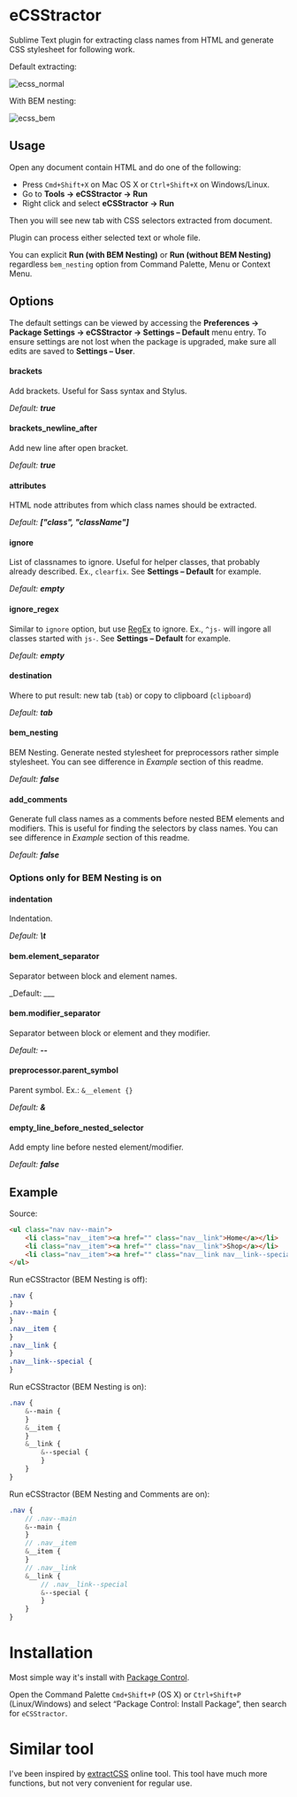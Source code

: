# eCSStractor

Sublime Text plugin for extracting class names from HTML and generate CSS stylesheet for following work.

Default extracting:

![ecss_normal](https://cloud.githubusercontent.com/assets/654597/5896783/5ac44e42-a54c-11e4-8981-75456ac98f0b.gif)

With BEM nesting:

![ecss_bem](https://cloud.githubusercontent.com/assets/654597/5896785/60708c5c-a54c-11e4-963f-9e00ede168c3.gif)

## Usage

Open any document contain HTML and do one of the following:

* Press `Cmd+Shift+X` on Mac OS X or `Ctrl+Shift+X` on Windows/Linux.
* Go to **Tools → eCSStractor → Run**
* Right click and select **eCSStractor → Run**

Then you will see new tab with CSS selectors extracted from document.

Plugin can process either selected text or whole file.

You can explicit **Run (with BEM Nesting)** or **Run (without BEM Nesting)** regardless `bem_nesting` option from Command Palette, Menu or Context Menu.

## Options

The default settings can be viewed by accessing the **Preferences → Package Settings → eCSStractor → Settings – Default** menu entry. To ensure settings are not lost when the package is upgraded, make sure all edits are saved to **Settings – User**.

#### brackets

Add brackets. Useful for Sass syntax and Stylus.

_Default: **true**_

#### brackets_newline_after

Add new line after open bracket.

_Default: **true**_

#### attributes

HTML node attributes from which class names should be extracted.

_Default: **["class", "className"]**_

#### ignore

List of classnames to ignore. Useful for helper classes, that probably already described. Ex., `clearfix`. See **Settings – Default** for example.

_Default: **empty**_

#### ignore_regex

Similar to `ignore` option, but use [RegEx](https://docs.python.org/3.4/library/re.html#regular-expression-syntax) to ignore. Ex., `^js-` will ingore all classes started with `js-`. See **Settings – Default** for example.

_Default: **empty**_

#### destination

Where to put result: new tab (`tab`) or copy to clipboard (`clipboard`)

_Default: **tab**_

#### bem_nesting

BEM Nesting. Generate nested stylesheet for preprocessors rather simple stylesheet. You can see difference in _Example_ section of this readme.

_Default: **false**_

#### add_comments

Generate full class names as a comments before nested BEM elements and modifiers. This is useful for finding the selectors by class names. You can see difference in _Example_ section of this readme.

_Default: **false**_

### Options only for BEM Nesting is on

#### indentation

Indentation.

_Default: **\t**_

#### bem.element_separator

Separator between block and element names.

_Default: ___

#### bem.modifier_separator

Separator between block or element and they modifier.

_Default: **--**_

#### preprocessor.parent_symbol

Parent symbol. Ex.: `&__element {}`

_Default: **&**_

#### empty_line_before_nested_selector

Add empty line before nested element/modifier.

_Default: **false**_

## Example

Source:

```html
<ul class="nav nav--main">
    <li class="nav__item"><a href="" class="nav__link">Home</a></li>
    <li class="nav__item"><a href="" class="nav__link">Shop</a></li>
    <li class="nav__item"><a href="" class="nav__link nav__link--special">About</a></li>
</ul>
```

Run eCSStractor (BEM Nesting is off):

```css
.nav {
}
.nav--main {
}
.nav__item {
}
.nav__link {
}
.nav__link--special {
}
```

Run eCSStractor (BEM Nesting is on):

```scss
.nav {
    &--main {
    }
    &__item {
    }
    &__link {
        &--special {
        }
    }
}
```

Run eCSStractor (BEM Nesting and Comments are on):

```scss
.nav {
    // .nav--main
    &--main {
    }
    // .nav__item
    &__item {
    }
    // .nav__link
    &__link {
        // .nav__link--special
        &--special {
        }
    }
}
```

# Installation

Most simple way it's install with [Package Control](https://packagecontrol.io/).

Open the Command Palette `Cmd+Shift+P` (OS X) or `Ctrl+Shift+P` (Linux/Windows) and select “Package Control: Install Package”, then search for `eCSStractor`.

# Similar tool

I've been inspired by [extractCSS](http://extractcss.com/) online tool. This tool have much more functions, but not very convenient for regular use.
